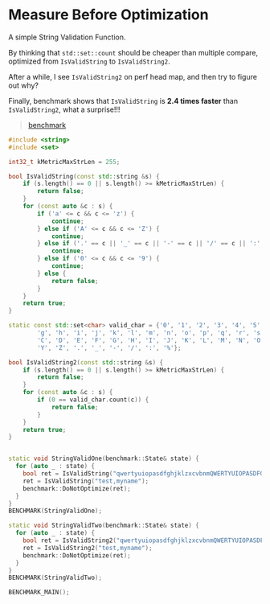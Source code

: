 # Measure Before Optimization

A simple String Validation Function.

By thinking that `std::set::count` should be cheaper than multiple compare, optimized from `IsValidString` to `IsValidString2`.

After a while, I see `IsValidString2` on perf head map, and then try to figure out why?

Finally, benchmark shows that `IsValidString` is **2.4 times faster** than `IsValidString2`, what a surprise!!!

> [benchmark](https://quick-bench.com/q/0H29pklHRBBc214XUv4X5rOR4oM)

```cpp
#include <string>
#include <set>

int32_t kMetricMaxStrLen = 255;

bool IsValidString(const std::string &s) {
    if (s.length() == 0 || s.length() >= kMetricMaxStrLen) {
        return false;
    }
    for (const auto &c : s) {
        if ('a' <= c && c <= 'z') {
            continue;
        } else if ('A' <= c && c <= 'Z') {
            continue;
        } else if ('.' == c || '_' == c || '-' == c || '/' == c || ':' == c || '%' == c) {
            continue;
        } else if ('0' <= c && c <= '9') {
            continue;
        } else {
            return false;
        }
    }
    return true;
}

static const std::set<char> valid_char = {'0', '1', '2', '3', '4', '5', '6', '7', '8', '9', 'a', 'b', 'c', 'd', 'e', 'f',
        'g', 'h', 'i', 'j', 'k', 'l', 'm', 'n', 'o', 'p', 'q', 'r', 's', 't', 'u', 'v', 'w', 'x', 'y', 'z', 'A', 'B',
        'C', 'D', 'E', 'F', 'G', 'H', 'I', 'J', 'K', 'L', 'M', 'N', 'O', 'P', 'Q', 'R', 'S', 'T', 'U', 'V', 'W', 'X',
        'Y', 'Z', '.', '_', '-', '/', ':', '%'};

bool IsValidString2(const std::string &s) {
    if (s.length() == 0 || s.length() >= kMetricMaxStrLen) {
        return false;
    }
    for (const auto &c : s) {
        if (0 == valid_char.count(c)) {
            return false;
        }
    }
    return true;
}


static void StringValidOne(benchmark::State& state) {
  for (auto _ : state) {
    bool ret = IsValidString("qwertyuiopasdfghjklzxcvbnmQWERTYUIOPASDFGHJKLZXCVBNM1234567890.-_/:%");
    ret = IsValidString("test,myname");
    benchmark::DoNotOptimize(ret);
  }
}
BENCHMARK(StringValidOne);

static void StringValidTwo(benchmark::State& state) {
  for (auto _ : state) {
    bool ret = IsValidString2("qwertyuiopasdfghjklzxcvbnmQWERTYUIOPASDFGHJKLZXCVBNM1234567890.-_/:%");
    ret = IsValidString2("test,myname");
    benchmark::DoNotOptimize(ret);
  }
}
BENCHMARK(StringValidTwo);

BENCHMARK_MAIN();
```
